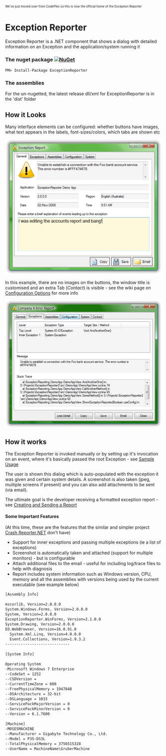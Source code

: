 <sub><sup>We've just moved over from CodePlex so this is now the official home of the Exception Reporter</sub></sup>


# Exception Reporter
Exception Reporter is a .NET component that shows a dialog with detailed information on an
Exception and the application/system running it

### The nuget package [![NuGet](https://img.shields.io/nuget/v/ExceptionReporter.svg)](https://www.nuget.org/packages/ExceptionReporter/)
```
PM> Install-Package ExceptionReporter
```

### The assemblies
For the un-nugetted, the latest release dll/xml for ExceptionReporter is in the 'dist' folder

## How it Looks

Many interface elements can be configured: whether buttons have images, what text appears in the labels,
font-sizes/colors, which tabs are shown etc

![](images/er-user-input.png)

In this example, there are no images on the buttons,
the window title is customised and an extra Tab (_Contact_) is visible -
see the wiki page on [Configuration Options](https://github.com/PandaWood/Exception-Reporter/wiki/Configuration-Options) for more info

![](images/er-exceptions-tab.png)

## How it works

The Exception Reporter is invoked manually or by setting up it's invocation on an event, where it's basically passed the root Exception -
see [Sample Usage](https://github.com/PandaWood/Exception-Reporter/wiki/Sample-Usage)

The user is shown this dialog which is auto-populated with the exception it was given and certain system details.
A screenshot is also taken (jpeg, multiple screens if present) and you can also add attachments to be sent (via email).

The ultimate goal is the developer receiving a formatted exception report - see
[Creating and Sending a Report](https://github.com/PandaWood/Exception-Reporter/wiki/Creating-and-Sending-a-Report)


#### Some Important Features
(At this time, these are the features that the similar and simpler project [Crash Reporter.NET](https://github.com/ravibpatel/CrashReporter.NET) don't have)

- Support for inner exceptions and passing multiple exceptions (ie a list of exceptions)
- Screenshot is automatically taken and attached (support for multiple monitors) - but is configurable
- Attach additional files to the email - useful for including log/trace files to help with diagnosis
- Report includes system information such as Windows version, CPU, memory and all the assemblies with versions being used by the current executable (see example below)

```
[Assembly Info]
 
mscorlib, Version=2.0.0.0
System.Windows.Forms, Version=2.0.0.0
System, Version=2.0.0.0
ExceptionReporter.WinForms, Version=2.1.0.0
System.Drawing, Version=2.0.0.0
EO.WebBrowser, Version=16.0.91.0
  System.Xml.Linq, Version=4.0.0.0
  Esent.Collections, Version=1.9.3.2
-----------------------------

[System Info]

Operating System
-Microsoft Windows 7 Enterprise
--CodeSet = 1252
--CSDVersion =
--CurrentTimeZone = 600
--FreePhysicalMemory = 1947848
--OSArchitecture = 32-bit
--OSLanguage = 1033
--ServicePackMajorVersion = 0
--ServicePackMinorVersion = 0
--Version = 6.1.7600

[Machine]
-MOSESMACHINE
--Manufacturer = Gigabyte Technology Co., Ltd.
--Model = P35-DS3L
--TotalPhysicalMemory = 3756515328
--UserName = MachineName\GruberMachine
  ```
